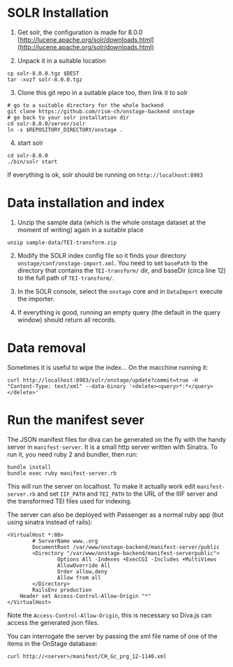 # SOLR Installation

1) Get solr, the configuration is made for 8.0.0 [http://lucene.apache.org/solr/downloads.html](http://lucene.apache.org/solr/downloads.html)

2) Unpack it in a suitable location
```
cp solr-8.0.0.tgz $DEST
tar -xvzf solr-8.0.0.tgz
```

3) Clone this git repo in a suitable place too, then link it to solr
```
# go to a suitable directory for the whole backend
git clone https://github.com/rism-ch/onstage-backend onstage
# go back to your solr installation dir
cd solr-8.0.0/server/solr
ln -s $REPOSITORY_DIRECTORY/onstage .
```

4) start solr
```
cd solr-8.0.0
./bin/solr start
```

If everything is ok, solr should be running on ```http://localhost:8983```

# Data installation and index

1) Unzip the sample data (which is the whole onstage dataset at the moment of writing) again in a suitable place
```
unzip sample-data/TEI-transform.zip
```

2) Modify the SOLR index config file so it finds your directory ```onstage/conf/onstage-import.xml```. You need to set ```basePath``` to the directory that contains the ```TEI-transform/``` dir, and baseDir (circa line 12) to the full path of ```TEI-transform/```.

3) In the SOLR console, select the ```onstage``` core and in ```DataImport``` execute the importer.

4) If everything is good, running an empty query (the default in the query window) should return all records.

# Data removal

Sometimes it is useful to wipe the index... On the macchine running it:

```
curl http://localhost:8983/solr/onstage/update?commit=true -H "Content-Type: text/xml" --data-binary '<delete><query>*:*</query></delete>'
```


# Run the manifest sever

The JSON manifest files for diva can be generated on the fly with the handy server in ```manifest-server```. It is a small http server written with Sinatra. To run it, you need ruby 2 and bundler, then run:

```
bundle install
bundle exec ruby manifest-server.rb
```

This will run the server on localhost. To make it actually work edit ```manifest-server.rb``` and set ```IIF_PATH``` and ```TEI_PATH``` to the URL of the IIIF server and the transformed TEI files used for indexing.

The server can also be deployed with Passenger as a normal ruby app (but using sinatra instead of rails):

```
<VirtualHost *:80>
        # ServerName www..org
        DocumentRoot /var/www/onstage-backend/manifest-server/public
        <Directory "/var/www/onstage-backend/manifest-serverpublic">
                Options All -Indexes +ExecCGI -Includes +MultiViews
                AllowOverride All
                Order allow,deny
                Allow from all
        </Directory>
        RailsEnv production
	Header set Access-Control-Allow-Origin "*"
</VirtualHost>
```

Note the ```Access-Control-Allow-Origin```, this is necessary so Diva.js can access the generated json files.

You can interrogate the server by passing the xml file name of one of the items in the OnStage database:

```
curl http://<server>/manifest/CH_Gc_prg_12-1140.xml
```
